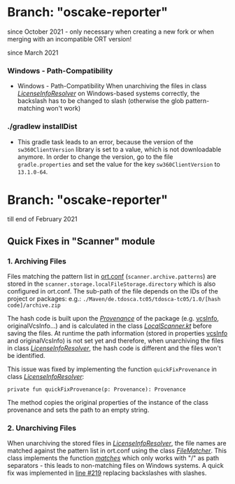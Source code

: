 # Branch: "oscake-reporter"
since October 2021 - only necessary when creating a new fork or when merging with an incompatible ORT version!

since March 2021

### Windows - Path-Compatibility
* Windows - Path-Compatibility
When unarchiving the files in class [*LicenseInfoResolver*](https://github.com/telekom/ort/blob/oscake-reporter/model/src/main/kotlin/licenses/LicenseInfoResolver.kt#L226) on Windows-based systems correctly, the backslash has to be changed to slash (otherwise the glob pattern-matching won't work)

### ./gradlew installDist
* This gradle task leads to an error, because the version of the ` sw360ClientVersion` library is set to a value, which is not downloadable anymore. In order to change the version, go to the file `gradle.properties` and set the value for the key `sw360ClientVersion` to `13.1.0-64`. 

# Branch: "oscake-reporter"
till end of February 2021

## Quick Fixes in "Scanner" module
### 1. Archiving Files
Files matching the pattern list in [ort.conf](./examples/versionJan2022/ort.conf) (`scanner.archive.patterns`) are stored in the `scanner.storage.localFileStorage.directory` which is also configured in ort.conf. The sub-path of the file depends on the IDs of the project or packages: e.g.: `./Maven/de.tdosca.tc05/tdosca-tc05/1.0/[hash code]/archive.zip`

The hash code is built upon the [*Provenance*](https://github.com/telekom/ort/blob/oscake-reporter/model/src/main/kotlin/Provenance.kt) of the package (e.g. [vcsInfo](https://github.com/telekom/ort/blob/oscake-reporter/model/src/main/kotlin/VcsInfo.kt), originalVcsInfo...) and is calculated in the class [*LocalScanner.kt*](https://github.com/telekom/ort/blob/oscake-reporter/scanner/src/main/kotlin/LocalScanner.kt#L432) before saving the files. At runtime the path information (stored in properties [vcsInfo](https://github.com/telekom/ort/blob/oscake-reporter/model/src/main/kotlin/VcsInfo.kt) and originalVcsInfo) is not set yet and therefore, when unarchiving the files in class [*LicenseInfoResolver*](https://github.com/telekom/ort/blob/oscake-reporter/model/src/main/kotlin/licenses/LicenseInfoResolver.kt#L213), the hash code is different and the files won't be identified.

This issue was fixed by implementing the function `quickFixProvenance` in class [*LicenseInfoResolver*](https://github.com/telekom/ort/blob/oscake-reporter/model/src/main/kotlin/licenses/LicenseInfoResolver.kt#L257):

```private fun quickFixProvenance(p: Provenance): Provenance```

The method copies the original properties of the instance of the class provenance and sets the path to an empty string.

### 2. Unarchiving Files
When unarchiving the stored files in [*LicenseInfoResolver*](https://github.com/telekom/ort/blob/oscake-reporter/model/src/main/kotlin/licenses/LicenseInfoResolver.kt#L219), the file names are matched against the pattern list in ort.conf using the class [*FileMatcher*](https://github.com/telekom/ort/blob/oscake-reporter/utils/src/main/kotlin/FileMatcher.kt). This class implements the function [*matches*](https://github.com/telekom/ort/blob/oscake-reporter/utils/src/main/kotlin/FileMatcher.kt#L50) which only works with "/" as path separators - this leads to non-matching files on Windows systems. A quick fix was implemented in [line #219]((https://github.com/telekom/ort/blob/oscake-reporter/model/src/main/kotlin/licenses/LicenseInfoResolver.kt#L219)) replacing backslashes with slashes.


